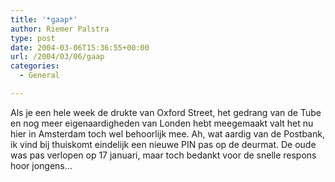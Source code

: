 ```yaml
---
title: '*gaap*'
author: Riemer Palstra
type: post
date: 2004-03-06T15:36:55+00:00
url: /2004/03/06/gaap
categories:
  - General

---
```

Als je een hele week de drukte van Oxford Street, het gedrang van de Tube en nog meer eigenaardigheden van Londen hebt meegemaakt valt het nu hier in Amsterdam toch wel behoorlijk mee. Ah, wat aardig van de Postbank, ik vind bij thuiskomt eindelijk een nieuwe PIN pas op de deurmat. De oude was pas verlopen op 17 januari, maar toch bedankt voor de snelle respons hoor jongens&#8230;